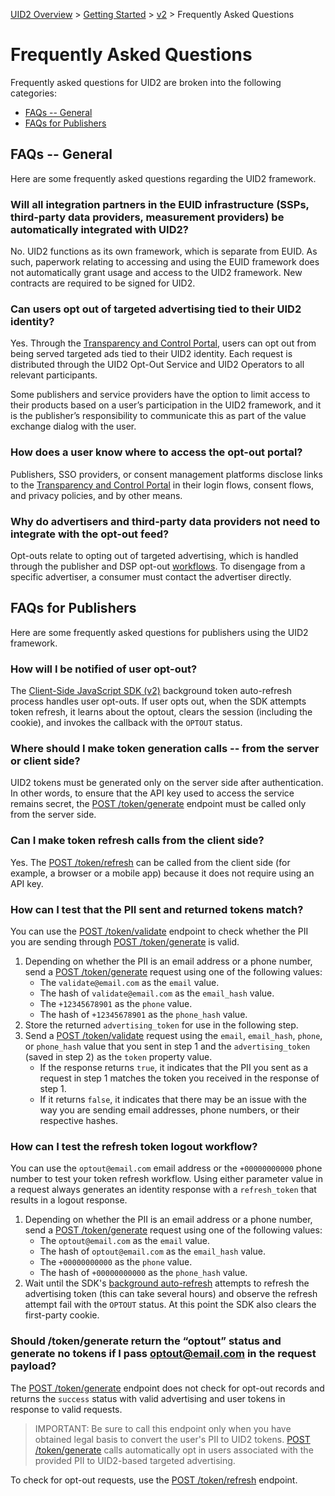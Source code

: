 [UID2 Overview](../../../README.md) > [Getting Started](../../README.md) > [v2](../summary-doc-v2.md) > Frequently Asked Questions

# Frequently Asked Questions

Frequently asked questions for UID2 are broken into the following categories:

- [FAQs -- General](#faqs----general)
- [FAQs for Publishers](#faqs-for-publishers)

## FAQs -- General

Here are some frequently asked questions regarding the UID2 framework.
<!-- (gwh note: section is taken from original readme) -->

### <!-- FAQ_01 -->Will all integration partners in the EUID infrastructure (SSPs, third-party data providers, measurement providers) be automatically integrated with UID2? 

No. UID2 functions as its own framework, which is separate from EUID. As such, paperwork relating to accessing and using the EUID framework does not automatically grant usage and access to the UID2 framework. New contracts are required to be signed for UID2.

### <!-- FAQ_02 -->Can users opt out of targeted advertising tied to their UID2 identity?

Yes. Through the [Transparency and Control Portal](https://transparentadvertising.org), users can opt out from being served targeted ads tied to their UID2 identity. Each request is distributed through the UID2 Opt-Out Service and UID2 Operators to all relevant participants. 

Some publishers and service providers have the option to limit access to their products based on a user’s participation in the UID2 framework, and it is the publisher’s responsibility to communicate this as part of the value exchange dialog with the user.

### <!-- FAQ_03 -->How does a user know where to access the opt-out portal?

Publishers, SSO providers, or consent management platforms disclose links to the [Transparency and Control Portal](https://transparentadvertising.org) in their login flows, consent flows, and privacy policies, and by other means.

### <!-- FAQ_04 -->Why do advertisers and third-party data providers not need to integrate with the opt-out feed?

Opt-outs relate to opting out of targeted advertising, which is handled through the publisher and DSP opt-out [workflows](../../../README.md#workflows). To disengage from a specific advertiser, a consumer must contact the advertiser directly.


## FAQs for Publishers
Here are some frequently asked questions for publishers using the UID2 framework.
<!-- (gwh note: section is taken from publisher-client-side.md) -->

### <!-- FAQ_05 -->How will I be notified of user opt-out?

The [Client-Side JavaScript SDK (v2)](../sdks/client-side-identity.md) background token auto-refresh process handles user opt-outs. If user opts out, when the SDK attempts token refresh, it learns about the optout, clears the session (including the cookie), and invokes the callback with the `OPTOUT` status.

### <!-- FAQ_06 -->Where should I make token generation calls -- from the server or client side?

UID2 tokens must be generated only on the server side after authentication. In other words, to ensure that the API key used to access the service remains secret, the [POST /token/generate](../endpoints-v2/post-token-generate.md) endpoint must be called only from the server side.

### <!-- FAQ_07 -->Can I make token refresh calls from the client side?

Yes. The [POST /token/refresh](../endpoints-v2/post-token-refresh.md) can be called from the client side (for example, a browser or a mobile app) because it does not require using an API key.

### <!-- FAQ_08 -->How can I test that the PII sent and returned tokens match?

You can use the [POST /token/validate](../endpoints-v2/post-token-validate.md) endpoint to check whether the PII you are sending through [POST /token/generate](../endpoints-v2/post-token-generate.md) is valid. 

1. Depending on whether the PII is an email address or a phone number, send a [POST /token/generate](../endpoints-v2/post-token-generate.md) request using one of the following values:
    - The `validate@email.com` as the `email` value.
    - The hash of `validate@email.com` as the `email_hash` value. 
    - The `+12345678901` as the `phone` value.
    - The hash of `+12345678901` as the `phone_hash` value.
2. Store the returned `advertising_token` for use in the following step.
3. Send a [POST /token/validate](../endpoints-v2/post-token-validate.md) request using the `email`, `email_hash`, `phone`, or `phone_hash` value that you sent in step 1 and the `advertising_token` (saved in step 2) as the `token` property value. 
    - If the response returns `true`, it indicates that the PII you sent as a request in step 1 matches the token you received in the response of step 1. 
    - If it returns `false`, it indicates that there may be an issue with the way you are sending email addresses, phone numbers, or their respective hashes.

### <!-- FAQ_09 -->How can I test the refresh token logout workflow?

You can use the `optout@email.com` email address or the `+00000000000` phone number to test your token refresh workflow. Using either parameter value in a request always generates an identity response with a `refresh_token` that results in a logout response.

1. Depending on whether the PII is an email address or a phone number, send a [POST /token/generate](../endpoints-v2/post-token-generate.md) request using one of the following values:
    - The `optout@email.com` as the `email` value.
    - The hash of `optout@email.com` as the `email_hash` value. 
    - The `+00000000000` as the `phone` value.
    - The hash of `+00000000000` as the `phone_hash` value.
2. Wait until the SDK's [background auto-refresh](../sdks/client-side-identity.md#background-token-auto-refresh) attempts to refresh the advertising token (this can take several hours) and observe the refresh attempt fail with the `OPTOUT` status. At this point the SDK also clears the first-party cookie.

### <!-- FAQ_10 -->Should /token/generate return the “optout” status and generate no tokens if I pass optout@email.com in the request payload? 

The [POST /token/generate](../endpoints-v2/post-token-generate.md) endpoint does not check for opt-out records and returns the `success` status with valid advertising and user tokens in response to valid requests.

>IMPORTANT: Be sure to call this endpoint only when you have obtained legal basis to convert the user's PII to UID2 tokens. [POST /token/generate](../endpoints-v2/post-token-generate.md) calls automatically opt in users associated with the provided PII to UID2-based targeted advertising. 

To check for opt-out requests, use the [POST /token/refresh](../endpoints-v2/post-token-refresh.md) endpoint.


